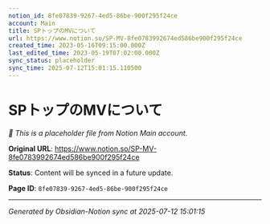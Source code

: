 ```yaml
---
notion_id: 8fe07839-9267-4ed5-86be-900f295f24ce
account: Main
title: SPトップのMVについて
url: https://www.notion.so/SP-MV-8fe0783992674ed586be900f295f24ce
created_time: 2023-05-16T09:15:00.000Z
last_edited_time: 2023-05-19T07:02:00.000Z
sync_status: placeholder
sync_time: 2025-07-12T15:01:15.110500
---
```


# SPトップのMVについて

*🔄 This is a placeholder file from Notion Main account.*

**Original URL**: https://www.notion.so/SP-MV-8fe0783992674ed586be900f295f24ce

**Status**: Content will be synced in a future update.

**Page ID**: `8fe07839-9267-4ed5-86be-900f295f24ce`

---

*Generated by Obsidian-Notion sync at 2025-07-12 15:01:15*
